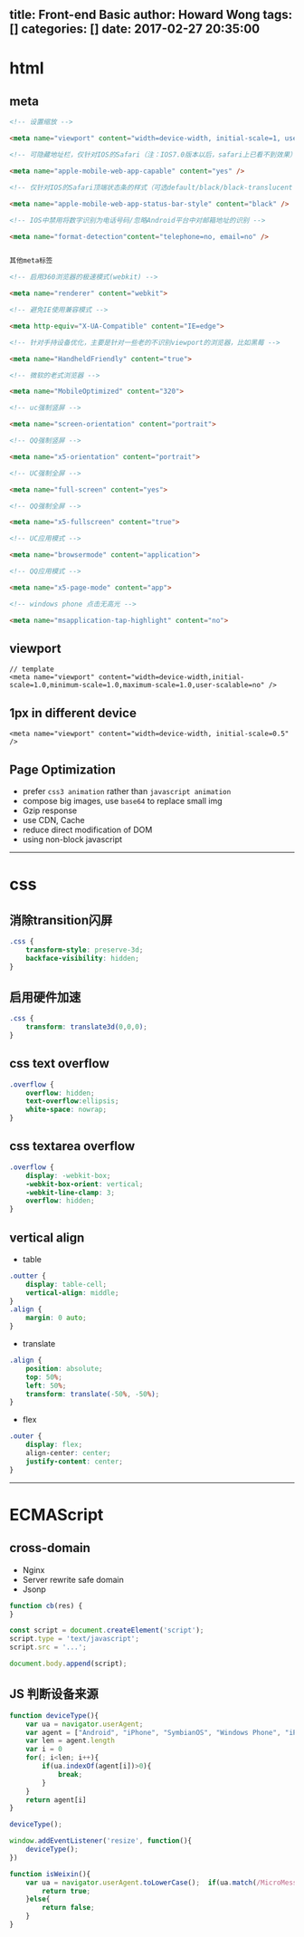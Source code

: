 title: Front-end Basic
author: Howard Wong
tags: []
categories: []
date: 2017-02-27 20:35:00
---
# html


## meta

```html
<!-- 设置缩放 -->

<meta name="viewport" content="width=device-width, initial-scale=1, user-scalable=no, minimal-ui" />

<!-- 可隐藏地址栏，仅针对IOS的Safari（注：IOS7.0版本以后，safari上已看不到效果） -->

<meta name="apple-mobile-web-app-capable" content="yes" />

<!-- 仅针对IOS的Safari顶端状态条的样式（可选default/black/black-translucent ） -->

<meta name="apple-mobile-web-app-status-bar-style" content="black" />

<!-- IOS中禁用将数字识别为电话号码/忽略Android平台中对邮箱地址的识别 -->

<meta name="format-detection"content="telephone=no, email=no" />


其他meta标签

<!-- 启用360浏览器的极速模式(webkit) -->

<meta name="renderer" content="webkit">

<!-- 避免IE使用兼容模式 -->

<meta http-equiv="X-UA-Compatible" content="IE=edge">

<!-- 针对手持设备优化，主要是针对一些老的不识别viewport的浏览器，比如黑莓 -->

<meta name="HandheldFriendly" content="true">

<!-- 微软的老式浏览器 -->

<meta name="MobileOptimized" content="320">

<!-- uc强制竖屏 -->

<meta name="screen-orientation" content="portrait">

<!-- QQ强制竖屏 -->

<meta name="x5-orientation" content="portrait">

<!-- UC强制全屏 -->

<meta name="full-screen" content="yes">

<!-- QQ强制全屏 -->

<meta name="x5-fullscreen" content="true">

<!-- UC应用模式 -->

<meta name="browsermode" content="application">

<!-- QQ应用模式 -->

<meta name="x5-page-mode" content="app">

<!-- windows phone 点击无高光 -->

<meta name="msapplication-tap-highlight" content="no">
```

## viewport

```
// template
<meta name="viewport" content="width=device-width,initial-scale=1.0,minimum-scale=1.0,maximum-scale=1.0,user-scalable=no" />
```

## 1px in different device
```
<meta name="viewport" content="width=device-width, initial-scale=0.5" />
```

## Page Optimization

- prefer `css3 animation` rather than `javascript animation`
- compose big images, use `base64` to replace small img
- Gzip response
- use CDN, Cache
- reduce direct modification of DOM
- using non-block javascript

-------


# css


## 消除transition闪屏

```css
.css {
    transform-style: preserve-3d;
    backface-visibility: hidden;
}
```

## 启用硬件加速

```css
.css {
    transform: translate3d(0,0,0);
}
```

## css text overflow

```css
.overflow {
	overflow: hidden;
    text-overflow:ellipsis;
	white-space: nowrap;
}
```

## css textarea overflow

```css
.overflow {
	display: -webkit-box;
	-webkit-box-orient: vertical;
	-webkit-line-clamp: 3;
	overflow: hidden;
}
```

## vertical align

- table

```css
.outter {
	display: table-cell;
    vertical-align: middle;
}
.align {
	margin: 0 auto;
}
```

- translate

```css
.align {
	position: absolute;
    top: 50%;
    left: 50%;
    transform: translate(-50%, -50%);
}
```

- flex

```css
.outer {
	display: flex;
    align-center: center;
    justify-content: center;
}
```



-----


# ECMAScript

## cross-domain

- Nginx
- Server rewrite safe domain
- Jsonp

```javascript
function cb(res) {
}

const script = document.createElement('script');
script.type = 'text/javascript';
script.src = '...';

document.body.append(script);

```

## JS 判断设备来源


```javascript
function deviceType(){
    var ua = navigator.userAgent;
    var agent = ["Android", "iPhone", "SymbianOS", "Windows Phone", "iPad", "iPod"]; 
    var len = agent.length
    var i = 0
    for(; i<len; i++){
        if(ua.indexOf(agent[i])>0){         
            break;
        }
    }
    return agent[i]
}

deviceType();

window.addEventListener('resize', function(){
    deviceType();
})

function isWeixin(){
    var ua = navigator.userAgent.toLowerCase();  if(ua.match(/MicroMessenger/i)=='micromessenger'){
        return true;
    }else{
        return false;
    }
}
```
